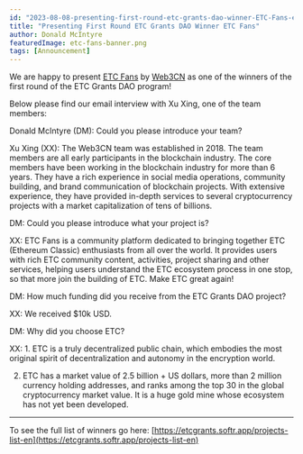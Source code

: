 ```yaml
---
id: "2023-08-08-presenting-first-round-etc-grants-dao-winner-ETC-Fans-en"
title: "Presenting First Round ETC Grants DAO Winner ETC Fans"
author: Donald McIntyre
featuredImage: etc-fans-banner.png
tags: [Announcement]
---
```


We are happy to present [ETC Fans](https://etcgrants.softr.app/project-details-en?recordId=recr0eMr29BldNctN) by [Web3CN](https://twitter.com/Web3CN_Pro) as one of the winners of the first round of the ETC Grants DAO program!  

Below please find our email interview with Xu Xing, one of the team members:

Donald McIntyre (DM): Could you please introduce your team?

Xu Xing (XX): The Web3CN team was established in 2018. The team members are all early participants in the blockchain industry. The core members have been working in the blockchain industry for more than 6 years. They have a rich experience in social media operations, community building, and brand communication of blockchain projects. With extensive experience, they have provided in-depth services to several cryptocurrency projects with a market capitalization of tens of billions.

DM: Could you please introduce what your project is?

XX: ETC Fans is a community platform dedicated to bringing together ETC (Ethereum Classic) enthusiasts from all over the world. It provides users with rich ETC community content, activities, project sharing and other services, helping users understand the ETC ecosystem process in one stop, so that more join the building of ETC. Make ETC great again!

DM: How much funding did you receive from the ETC Grants DAO project?

XX: We received $10k USD.

DM: Why did you choose ETC?

XX: 1. ETC is a truly decentralized public chain, which embodies the most original spirit of decentralization and autonomy in the encryption world.

2. ETC has a market value of 2.5 billion + US dollars, more than 2 million currency holding addresses, and ranks among the top 30 in the global cryptocurrency market value. It is a huge gold mine whose ecosystem has not yet been developed.

---

To see the full list of winners go here: [https://etcgrants.softr.app/projects-list-en](https://etcgrants.softr.app/projects-list-en)
